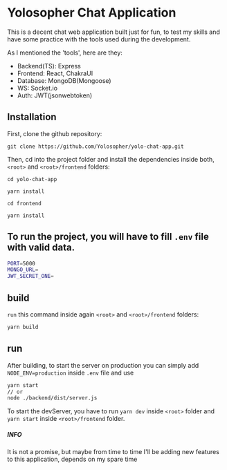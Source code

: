 # Yolosopher Chat Application

This is a decent chat web application built just for fun, to test my skills and have some practice with the tools used during the development.

As I mentioned the 'tools', here are they:
- Backend(TS): Express
- Frontend: React, ChakraUI
- Database: MongoDB(Mongoose)
- WS: Socket.io
- Auth: JWT(jsonwebtoken)

## Installation

First, clone the github repository:

```
git clone https://github.com/Yolosopher/yolo-chat-app.git
```
Then, cd into the project folder and install the dependencies inside both, ``<root>`` and ``<root>/frontend`` folders:
```
cd yolo-chat-app
```
```
yarn install
```
```
cd frontend
```
```
yarn install
```

## To run the project, you will have to fill `.env` file with valid data.

```sh
PORT=5000
MONGO_URL=
JWT_SECRET_ONE=
```


## build
`run` this command inside again `<root>` and `<root>/frontend` folders:
```sh 
yarn build
```

## run
After building, to start the server on production you can simply add `NODE_ENV=production` inside `.env` file and use

```sh
yarn start 
// or
node ./backend/dist/server.js
```
To start the devServer, you have to run `yarn dev` inside `<root>` folder and `yarn start` inside `<root>/frontend` folder.

##### INFO
It is not a promise, but maybe from time to time I'll be adding new features to this application, depends on my spare time
